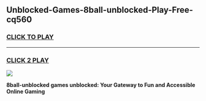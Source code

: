 
## Unblocked-Games-8ball-unblocked-Play-Free-cq560
<h3>
<a href="https://premium76.site?title=8ball-unblocked&ref=10A">CLICK TO PLAY</a></h3>
<hr>

<h3>
<a href="https://premium76.site?title=8ball-unblocked&ref=10A">CLICK 2 PLAY</a>
  
</h3>

<a href="https://premium76.site?title=8ball-unblocked&ref=10A"><img src="https://clearcache.store/games.png"></a>


**8ball-unblocked games unblocked: Your Gateway to Fun and Accessible Online Gaming**
